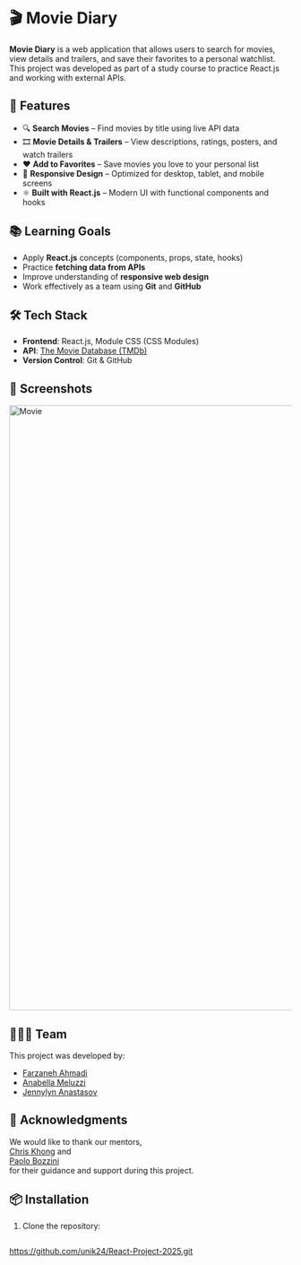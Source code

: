 # 🎬 Movie Diary

**Movie Diary** is a web application that allows users to search for movies, view details and trailers, and save their favorites to a personal watchlist.  
This project was developed as part of a study course to practice React.js and working with external APIs.

## 🚀 Features

- 🔍 **Search Movies** – Find movies by title using live API data
- 🎞 **Movie Details & Trailers** – View descriptions, ratings, posters, and watch trailers
- ❤️ **Add to Favorites** – Save movies you love to your personal list
- 📱 **Responsive Design** – Optimized for desktop, tablet, and mobile screens
- ⚛️ **Built with React.js** – Modern UI with functional components and hooks

## 📚 Learning Goals

- Apply **React.js** concepts (components, props, state, hooks)
- Practice **fetching data from APIs**
- Improve understanding of **responsive web design**
- Work effectively as a team using **Git** and **GitHub**

## 🛠 Tech Stack

- **Frontend**:  React.js, Module CSS (CSS Modules)
- **API**: [The Movie Database (TMDb)](https://www.themoviedb.org/)
- **Version Control**: Git & GitHub

## 📸 Screenshots
<img width="1590" height="1080" alt="Movie" src="https://github.com/user-attachments/assets/5c7c4bb4-1e4e-43ca-b880-07c573be9df6" />


## 🧑‍🤝‍🧑 Team

This project was developed by:

- [Farzaneh Ahmadi](https://github.com/FarzanehAhmadi)  
- [Anabella Meluzzi](https://github.com/AnabellaMeluzzi)  
- [Jennylyn Anastasov](https://github.com/unik24)

## 🙏 Acknowledgments

We would like to thank our mentors,  
[Chris Khong](https://github.com/chriskhongqarma) and  
[Paolo Bozzini](https://github.com/PaoloBozzini)  
for their guidance and support during this project.
## 📦 Installation

1. Clone the repository:
   ```bash
  https://github.com/unik24/React-Project-2025.git
```
